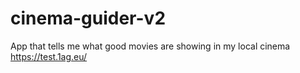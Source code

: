 # cinema-guider-v2
App that tells me what good movies are showing in my local cinema
https://test.1ag.eu/
